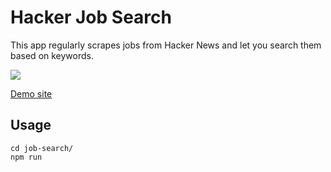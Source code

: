 # Hacker Job Search

This app regularly scrapes jobs from Hacker News and let you search them based on keywords.

<a href="https://www.loom.com/share/43df624c66ae46489bf6285fbc027868">
    <img style="max-width:300px;" src="https://cdn.loom.com/sessions/thumbnails/43df624c66ae46489bf6285fbc027868-with-play.gif">
</a>


[Demo site](https://yuhuishi-convect.github.io/hacker-job-search/)


## Usage 

```
cd job-search/
npm run
```

